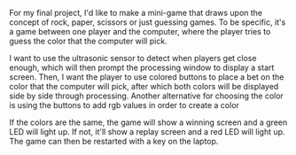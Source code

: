 For my final project, I'd like to make a mini-game that draws upon the concept of rock, paper, scissors or just guessing games. To be specific, it's a game between one player and the computer, where the player tries to guess the color that the computer will pick. 

I want to use the ultrasonic sensor to detect when players get close enough, which will then prompt the processing window to display a start screen. Then, I want the player to use colored buttons to place a bet on the color that the computer will pick, after which both colors will be displayed side by side through processing. Another alternative for choosing the color is using the buttons to add rgb values in order to create a color

If the colors are the same, the game will show a winning screen and a green LED will light up. If not, it'll show a replay screen and a red LED will light up. The game can then be restarted with a key on the laptop. 
